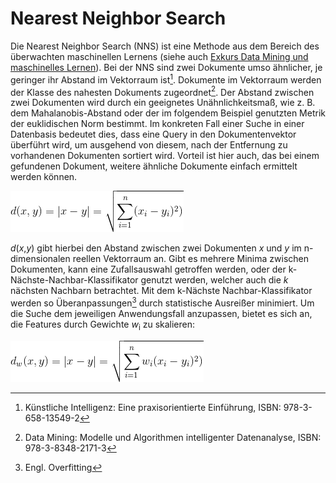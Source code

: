 # Nearest Neighbor Search

Die Nearest Neighbor Search (NNS) ist eine Methode aus dem Bereich des überwachten maschinellen Lernens (siehe auch 
[Exkurs Data Mining und maschinelles Lernen](06_exkurs_data_mining.md)). Bei der NNS sind zwei Dokumente umso ähnlicher,
je geringer ihr Abstand im Vektorraum ist[^1]. Dokumente im Vektorraum werden der Klasse des 
nahesten Dokuments zugeordnet[^2]. Der Abstand zwischen zwei Dokumenten wird durch ein geeignetes Unähnlichkeitsmaß,
wie z. B. dem Mahalanobis-Abstand oder der im folgendem Beispiel genutzten Metrik der euklidischen Norm bestimmt. Im konkreten 
Fall einer Suche in einer Datenbasis bedeutet dies, dass eine Query in den Dokumentenvektor überführt wird, um ausgehend 
von diesem, nach der Entfernung zu vorhandenen Dokumenten sortiert wird. Vorteil ist hier auch, das bei einem gefundenen
Dokument, weitere ähnliche Dokumente einfach ermittelt werden können.

![alt text][nns]

*d*(*x*,*y*) gibt hierbei den Abstand zwischen zwei Dokumenten *x* und *y* im n-dimensionalen reellen Vektorraum an.
Gibt es mehrere Minima zwischen Dokumenten, kann eine Zufallsauswahl getroffen werden, oder der 
k-Nächste-Nachbar-Klassifikator genutzt werden, welcher auch die *k* nächsten Nachbarn betrachtet. Mit dem k-Nächste 
 Nachbar-Klassifikator werden so Überanpassungen[^3] durch statistische Ausreißer minimiert. Um die Suche dem 
jeweiligen Anwendungsfall anzupassen, bietet es sich an, die Features durch Gewichte *w*<sub>i</sub> zu skalieren:

![alt text][weighted_nns]



[nns]: images/nns.gif "Abstandsberechnung"

[weighted_nns]: images/weighted_nns.gif "Gewichtete Abstandsberechnung"

[^1]: Künstliche Intelligenz: Eine praxisorientierte Einführung, ISBN: 978-3-658-13549-2

[^2]: Data Mining: Modelle und Algorithmen intelligenter Datenanalyse, ISBN: 978-3-8348-2171-3

[^3]: Engl. Overfitting 

